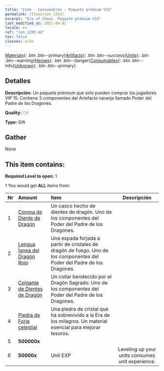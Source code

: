 ```yaml
---
title: "Item - Consumables - Paquete prémium V15"
permalink: /Items/con_1293/
excerpt: "Era of Chaos  Paquete prémium V15"
last_modified_at: 2021-04-01
locale: es
ref: "con_1293.md"
toc: false
classes: wide
---
```

 [Materials](/es/Items/){: .btn .btn--primary}[Artifacts](/es/Items/Artifacts/){: .btn .btn--success}[Units](/es/Items/Units/){: .btn .btn--warning}[Heroes](/es/Items/Heroes/){: .btn .btn--danger}[Consumables](/es/Items/Consumables/){: .btn .btn--info}[Unknown](/es/Items/Unknown/){: .btn .btn--primary}

## Detalles
 **Descripción:** Un paquete prémium que solo pueden comprar los jugadores VIP 15. Contiene 3 componentes del Artefacto naranja llamado Poder del Padre de los Dragones.

 **Quality:** <span style="color: #DA70D6">OK</span>

 **Type:** Gift

## Gather

  None

## This item contains:

 **Required Level to open:** 1

 1 You would get **ALL** items  from:

  | Nr | Amount |     Item    | Descripción |
  |:---|:-------|:------------|:-----------:|
  | 1 | [Corona de Diente de Dragón](/es/Items/art_147/) | Un casco hecho de dientes de dragón. Uno de los componentes del Poder del Padre de los Dragones. | 
  | 2 | [Lengua Ígnea del Dragón Rojo](/es/Items/art_146/) | Una espada forjada a partir de cristales de dragón de fuego. Uno de los componentes del Poder del Padre de los Dragones. | 
  | 3 | [Colgante de Dientes de Dragón](/es/Items/art_149/) | Un collar bendecido por el Dragón Sagrado. Uno de los componentes del Poder del Padre de los Dragones. | 
  | 4 | [Piedra de Forja celestial](/es/Items/art_188/) | Una piedra de cristal que ha sobrevivido a la Era de los milagros. Un material esencial para mejorar tesoros. | 
  | 5 |  **500000x** | <i class="fas fa-coins"/> |  | 
  | 6 |  **50000x** | Unit EXP | Leveling up your units consumes unit experience.  | 
